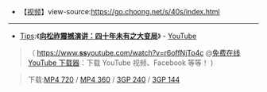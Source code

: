 - 【[视频](https://taoste.github.io/Hello-World/Music/40s/index.html)】view-source:https://go.choong.net/s/40s/index.html

--------------------------

 - [Tips](https://github.com/inchoong/go/tree/master/s/40s):《[**向松祚震撼演讲：四十年未有之大变局**](https://www.youtube.com/watch?v=r6offNjTo4c)》 - [YouTube](https://www.youtube.com/)

> （ [https://www.**ss**youtube.com/watch?v=r6offNjTo4c](https://zh.savefrom.net/#url=http://youtube.com/watch?v=r6offNjTo4c&utm_source=youtube.com&utm_medium=short_domains&utm_campaign=www.ssyoutube.com)
@[免费在线 YouTube 下载器](https://zh.savefrom.net/)：下载 YouTube 视频、Facebook 等等！ )

> 下载:[MP4 720](https://r4---sn-4g5edn7y.googlevideo.com/videoplayback?pl=21&itag=22&dur=1553.740&key=cms1&ip=148.69.120.148&beids=9466586&c=WEB&source=youtube&expire=1545063240&id=o-AJN7bV4waXf5tdB1AOIFhQPNA_0_HgqalIt3NL6lOKo3&sparams=dur,ei,expire,id,ip,ipbits,ipbypass,itag,lmt,mime,mip,mm,mn,ms,mv,pl,ratebypass,requiressl,source&mime=video%2Fmp4&lmt=1544953503413837&signature=6CC2BB3239C4C1008F669A88163E77BBCA11C64E.06F32C05E49ABD0060CB93B428D872458C4A927A&fvip=1&ratebypass=yes&ipbits=0&requiressl=yes&txp=5535432&ei=6HYXXNyxEILgxgK907mADw&video_id=r6offNjTo4c&title=%E5%90%91%E6%9D%BE%E7%A5%9A%E9%9C%87%E6%92%BC%E6%BC%94%E8%AE%B2%EF%BC%9A%E5%9B%9B%E5%8D%81%E5%B9%B4%E6%9C%AA%E6%9C%89%E4%B9%8B%E5%A4%A7%E5%8F%98%E5%B1%80&rm=sn-8vq54vox2u-v2vs7e,sn-8vq54vox2u-apns7e,sn-h5qlr7d&fexp=9466586,23763603&req_id=c3ded503577a3ee&redirect_counter=3&cms_redirect=yes&ipbypass=yes&mip=54.37.73.110&mm=30&mn=sn-4g5edn7y&ms=nxu&mt=1545041668&mv=u)
/ [MP4 360](https://r4---sn-4g5edn7y.googlevideo.com/videoplayback?pl=21&itag=18&dur=1553.740&sparams=clen,dur,ei,expire,gir,id,ip,ipbits,ipbypass,itag,lmt,mime,mip,mm,mn,ms,mv,pl,ratebypass,requiressl,source&source=youtube&expire=1545063240&c=WEB&mime=video%2Fmp4&lmt=1544953079960442&fvip=1&ei=6HYXXNyxEILgxgK907mADw&requiressl=yes&txp=5531432&key=cms1&ip=148.69.120.148&beids=9466586&gir=yes&id=o-AJN7bV4waXf5tdB1AOIFhQPNA_0_HgqalIt3NL6lOKo3&signature=49641FE05EF95C99A9FC30B05410C35545125DE2.53F0A71C5C6D8F18908FBECC15174165CEEAD9CB&ratebypass=yes&ipbits=0&clen=64287252&video_id=r6offNjTo4c&title=%E5%90%91%E6%9D%BE%E7%A5%9A%E9%9C%87%E6%92%BC%E6%BC%94%E8%AE%B2%EF%BC%9A%E5%9B%9B%E5%8D%81%E5%B9%B4%E6%9C%AA%E6%9C%89%E4%B9%8B%E5%A4%A7%E5%8F%98%E5%B1%80&rm=sn-8vq54vox2u-v2vs7e,sn-8vq54vox2u-apns7e,sn-h5qlr7d&fexp=9466586,23763603&req_id=7dc45c3f26ada3ee&redirect_counter=3&cms_redirect=yes&ipbypass=yes&mip=54.37.73.110&mm=30&mn=sn-4g5edn7y&ms=nxu&mt=1545042102&mv=m)
/ [3GP 240](https://r4---sn-4g5e6nsk.googlevideo.com/videoplayback?pl=21&itag=36&dur=1553.786&source=youtube&expire=1545063240&c=WEB&mime=video%2F3gpp&lmt=1544953026332436&fvip=1&ei=6HYXXNyxEILgxgK907mADw&requiressl=yes&txp=5531432&key=cms1&ip=148.69.120.148&beids=9466586&gir=yes&id=o-AJN7bV4waXf5tdB1AOIFhQPNA_0_HgqalIt3NL6lOKo3&sparams=clen,dur,ei,expire,gir,id,ip,ipbits,itag,lmt,mime,mip,mm,mn,ms,mv,pl,requiressl,source&signature=0938477F5A320BE36CC1DA4285AEAF60A785B065.1C20235A112CC872F073CBD3D9D1E2E899373973&ipbits=0&clen=31385621&video_id=r6offNjTo4c&title=%E5%90%91%E6%9D%BE%E7%A5%9A%E9%9C%87%E6%92%BC%E6%BC%94%E8%AE%B2%EF%BC%9A%E5%9B%9B%E5%8D%81%E5%B9%B4%E6%9C%AA%E6%9C%89%E4%B9%8B%E5%A4%A7%E5%8F%98%E5%B1%80&rm=sn-8vq54vox2u-v2vs7e,sn-8vq54vox2u-apns7e&fexp=9466586,23763603&req_id=24eb077ced85a3ee&redirect_counter=3&cm2rm=sn-h5qlr7d&cms_redirect=yes&mip=54.37.73.110&mm=34&mn=sn-4g5e6nsk&ms=ltu&mt=1545042162&mv=m)
/ [3GP 144](https://r4---sn-4g5edn7y.googlevideo.com/videoplayback?pl=21&itag=17&dur=1553.786&source=youtube&expire=1545063240&c=WEB&mime=video%2F3gpp&lmt=1544953025625386&fvip=1&ei=6HYXXNyxEILgxgK907mADw&requiressl=yes&txp=5531432&key=cms1&ip=148.69.120.148&beids=9466586&gir=yes&id=o-AJN7bV4waXf5tdB1AOIFhQPNA_0_HgqalIt3NL6lOKo3&sparams=clen,dur,ei,expire,gir,id,ip,ipbits,ipbypass,itag,lmt,mime,mip,mm,mn,ms,mv,pl,requiressl,source&signature=4A1C82644614D4D49C4E7F0CE852993830270B3F.0426C23941D66D3AB6703E58FFC5E5925A4C2333&ipbits=0&clen=10282842&video_id=r6offNjTo4c&title=%E5%90%91%E6%9D%BE%E7%A5%9A%E9%9C%87%E6%92%BC%E6%BC%94%E8%AE%B2%EF%BC%9A%E5%9B%9B%E5%8D%81%E5%B9%B4%E6%9C%AA%E6%9C%89%E4%B9%8B%E5%A4%A7%E5%8F%98%E5%B1%80&rm=sn-8vq54vox2u-v2vs7e,sn-8vq54vox2u-apns7e,sn-h5qlr7d&fexp=9466586,23763603&req_id=91b2cd984db9a3ee&redirect_counter=3&cms_redirect=yes&ipbypass=yes&mip=54.37.73.110&mm=30&mn=sn-4g5edn7y&ms=nxu&mt=1545042102&mv=m)




